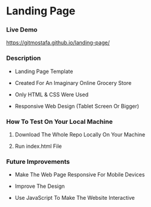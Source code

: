 # Landing Page

### Live Demo
https://gitmostafa.github.io/landing-page/

### Description
* Landing Page Template

* Created For An Imaginary Online Grocery Store
  
* Only HTML & CSS Were Used

* Responsive Web Design (Tablet Screen Or Bigger)

### How To Test On Your Local Machine
1) Download The Whole Repo Locally On Your Machine
  
2) Run index.html File

### Future Improvements
* Make The Web Page Responsive For Mobile Devices

* Improve The Design

* Use JavaScript To Make The Website Interactive
